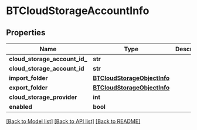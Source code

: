 # BTCloudStorageAccountInfo

## Properties
Name | Type | Description | Notes
------------ | ------------- | ------------- | -------------
**cloud_storage_account_id_** | **str** |  | [optional] 
**cloud_storage_account_id** | **str** |  | [optional] 
**import_folder** | [**BTCloudStorageObjectInfo**](BTCloudStorageObjectInfo.md) |  | [optional] 
**export_folder** | [**BTCloudStorageObjectInfo**](BTCloudStorageObjectInfo.md) |  | [optional] 
**cloud_storage_provider** | **int** |  | [optional] 
**enabled** | **bool** |  | [optional] 

[[Back to Model list]](../README.md#documentation-for-models) [[Back to API list]](../README.md#documentation-for-api-endpoints) [[Back to README]](../README.md)


